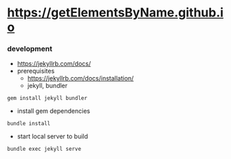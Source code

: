 # https://getElementsByName.github.io

### development
- https://jekyllrb.com/docs/
- prerequisites
  - https://jekyllrb.com/docs/installation/
  - jekyll, bundler
```
gem install jekyll bundler
```

- install gem dependencies
```
bundle install
```

- start local server to build
```
bundle exec jekyll serve
```
